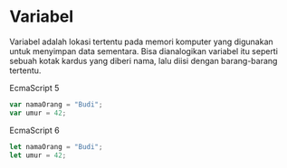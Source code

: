 # Variabel

Variabel adalah lokasi tertentu pada memori komputer yang digunakan untuk menyimpan data sementara. Bisa dianalogikan variabel itu seperti sebuah kotak kardus yang diberi nama, lalu diisi dengan barang-barang tertentu.

EcmaScript 5

```javascript
var namaOrang = "Budi";
var umur = 42;
```

EcmaScript 6

```javascript
let namaOrang = "Budi";
let umur = 42;
```

